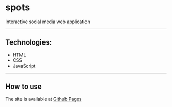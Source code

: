 # spots
Interactive social media web application
___________________________
## Technologies: 
- HTML
- CSS 
- JavaScript
___________________________
## How to use
The site is available at [Github Pages](https://n817.github.io/spots/)